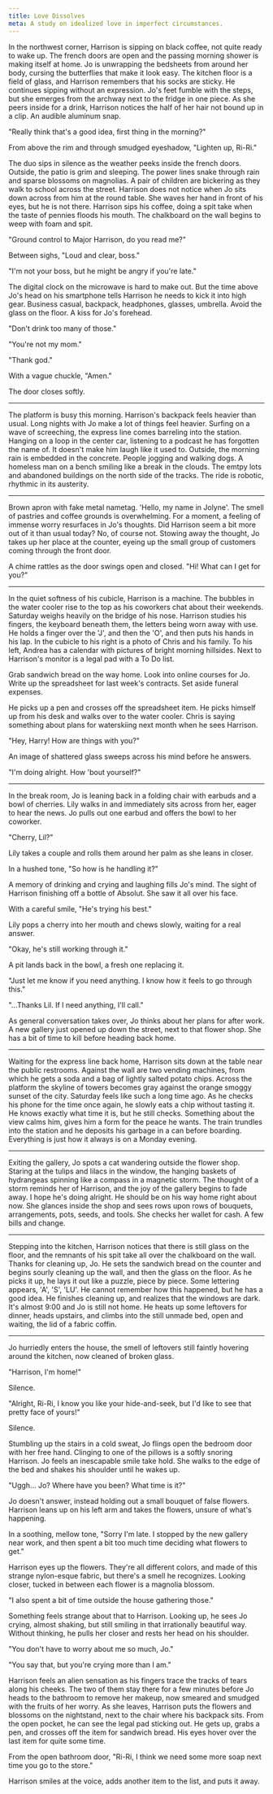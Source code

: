 ```yaml
---
title: Love Dissolves
meta: A study on idealized love in imperfect circumstances.
---
```


In the northwest corner, Harrison is sipping on black coffee, not quite ready to wake up. The french doors are open and the passing morning shower is making itself at home. Jo is unwrapping the bedsheets from around her body, cursing the butterflies that make it look easy. The kitchen floor is a field of glass, and Harrison remembers that his socks are sticky. He continues sipping without an expression. Jo's feet fumble with the steps, but she emerges from the archway next to the fridge in one piece. As she peers inside for a drink, Harrison notices the half of her hair not bound up in a clip. An audible aluminum snap.

<div class="block-quote">
"Really think that's a good idea, first thing in the morning?"

From above the rim and through smudged eyeshadow, "Lighten up, Ri-Ri."
</div>

The duo sips in silence as the weather peeks inside the french doors. Outside, the patio is grim and sleeping. The power lines snake through rain and sparse blossoms on magnolias. A pair of children are bickering as they walk to school across the street. Harrison does not notice when Jo sits down across from him at the round table. She waves her hand in front of his eyes, but he is not there.  Harrison sips his coffee, doing a spit take when the taste of pennies floods his mouth. The chalkboard on the wall begins to weep with foam and spit.

<div class="block-quote">
"Ground control to Major Harrison, do you read me?"

Between sighs, "Loud and clear, boss."

"I'm not your boss, but he might be angry if you're late."
</div>

The digital clock on the microwave is hard to make out. But the time above Jo's head on his smartphone tells Harrison he needs to kick it into high gear.  Business casual, backpack, headphones, glasses, umbrella. Avoid the glass on the floor. A kiss for Jo's forehead.

<div class="block-quote">
"Don't drink too many of those."

"You're not my mom."

"Thank god."

With a vague chuckle, "Amen."
</div>

The door closes softly.

---

The platform is busy this morning. Harrison's backpack feels heavier than usual.  Long nights with Jo make a lot of things feel heavier. Surfing on a wave of screeching, the express line comes barreling into the station. Hanging on a loop in the center car, listening to a podcast he has forgotten the name of. It doesn't make him laugh like it used to. Outside, the morning rain is embedded in the concrete. People jogging and walking dogs. A homeless man on a bench smiling like a break in the clouds. The emtpy lots and abandoned buildings on the north side of the tracks. The ride is robotic, rhythmic in its austerity.

---

Brown apron with fake metal nametag. 'Hello, my name in Jolyne'. The smell of pastries and coffee grounds is overwhelming. For a moment, a feeling of immense worry resurfaces in Jo's thoughts. Did Harrison seem a bit more out of it than usual today? No, of course not. Stowing away the thought, Jo takes up her place at the counter, eyeing up the small group of customers coming through the front door.

<div class="block-quote">
A chime rattles as the door swings open and closed. "Hi! What can I get for you?"
</div>

---

In the quiet softness of his cubicle, Harrison is a machine. The bubbles in the water cooler rise to the top as his coworkers chat about their weekends.  Saturday weighs heavily on the bridge of his nose. Harrison studies his fingers, the keyboard beneath them, the letters being worn away with use. He holds a finger over the 'J', and then the 'O', and then puts his hands in his lap. In the cubicle to his right is a photo of Chris and his family. To his left, Andrea has a calendar with pictures of bright morning hillsides. Next to Harrison's monitor is a legal pad with a To Do list.

<div class="block-quote monospace">
Grab sandwich bread on the way home.
Look into online courses for Jo.
Write up the spreadsheet for last week's contracts.
Set aside funeral expenses.
</div>

He picks up a pen and crosses off the spreadsheet item. He picks himself up from his desk and walks over to the water cooler. Chris is saying something about plans for waterskiing next month when he sees Harrison.

<div class="block-quote">
"Hey, Harry! How are things with you?"
</div>

An image of shattered glass sweeps across his mind before he answers.

<div class="block-quote">
"I'm doing alright. How 'bout yourself?"
</div>

---

In the break room, Jo is leaning back in a folding chair with earbuds and a bowl of cherries. Lily walks in and immediately sits across from her, eager to hear the news. Jo pulls out one earbud and offers the bowl to her coworker.

<div class="block-quote">
"Cherry, Lil?"
</div>

Lily takes a couple and rolls them around her palm as she leans in closer.

<div class="block-quote">
In a hushed tone, "So how is he handling it?"
</div>

A memory of drinking and crying and laughing fills Jo's mind. The sight of Harrison finishing off a bottle of Absolut. She saw it all over his face.

<div class="block-quote">
With a careful smile, "He's trying his best."
</div>

Lily pops a cherry into her mouth and chews slowly, waiting for a real answer.

<div class="block-quote">
"Okay, he's still working through it."
</div>

A pit lands back in the bowl, a fresh one replacing it.

<div class="block-quote">
"Just let me know if you need anything. I know how it feels to go through this."

"...Thanks Lil. If I need anything, I'll call."
</div>

As general conversation takes over, Jo thinks about her plans for after work. A new gallery just opened up down the street, next to that flower shop. She has a bit of time to kill before heading back home.

---

Waiting for the express line back home, Harrison sits down at the table near the public restrooms. Against the wall are two vending machines, from which he gets a soda and a bag of lightly salted potato chips. Across the platform the skyline of towers becomes gray against the orange smoggy sunset of the city. Saturday feels like such a long time ago. As he checks his phone for the time once again, he slowly eats a chip without tasting it. He knows exactly what time it is, but he still checks. Something about the view calms him, gives him a form for the peace he wants. The train trundles into the station and he deposits his garbage in a can before boarding. Everything is just how it always is on a Monday evening.

---

Exiting the gallery, Jo spots a cat wandering outside the flower shop. Staring at the tulips and lilacs in the window, the hanging baskets of hydrangeas spinning like a compass in a magnetic storm. The thought of a storm reminds her of Harrison, and the joy of the gallery begins to fade away. I hope he's doing alright. He should be on his way home right about now. She glances inside the shop and sees rows upon rows of bouquets, arrangements, pots, seeds, and tools.  She checks her wallet for cash. A few bills and change.

---

Stepping into the kitchen, Harrison notices that there is still glass on the floor, and the remnants of his spit take all over the chalkboard on the wall.  Thanks for cleaning up, Jo. He sets the sandwich bread on the counter and begins sourly cleaning up the wall, and then the glass on the floor. As he picks it up, he lays it out like a puzzle, piece by piece. Some lettering appears, 'A', 'S', 'LU'. He cannot remember how this happened, but he has a good idea. He finishes cleaning up, and realizes that the windows are dark. It's almost 9:00 and Jo is still not home. He heats up some leftovers for dinner, heads upstairs, and climbs into the still unmade bed, open and waiting, the lid of a fabric coffin.

---

Jo hurriedly enters the house, the smell of leftovers still faintly hovering around the kitchen, now cleaned of broken glass.

<div class="block-quote">
"Harrison, I'm home!"
</div>

Silence.

<div class="block-quote">
"Alright, Ri-Ri, I know you like your hide-and-seek, but I'd like to see that pretty face of yours!"
</div>

Silence.

Stumbling up the stairs in a cold sweat, Jo flings open the bedroom door with her free hand. Clinging to one of the pillows is a softly snoring Harrison. Jo feels an inescapable smile take hold. She walks to the edge of the bed and shakes his shoulder until he wakes up.

<div class="block-quote">
"Uggh... Jo? Where have you been? What time is it?"
</div>

Jo doesn't answer, instead holding out a small bouquet of false flowers.  Harrison leans up on his left arm and takes the flowers, unsure of what's happening.

<div class="block-quote">
In a soothing, mellow tone, "Sorry I'm late. I stopped by the new gallery near work, and then spent a bit too much time deciding what flowers to get."
</div>

Harrison eyes up the flowers. They're all different colors, and made of this strange nylon-esque fabric, but there's a smell he recognizes. Looking closer, tucked in between each flower is a magnolia blossom.

<div class="block-quote">
"I also spent a bit of time outside the house gathering those."
</div>

Something feels strange about that to Harrison. Looking up, he sees Jo crying, almost shaking, but still smiling in that irrationally beautiful way. Without thinking, he pulls her closer and rests her head on his shoulder.

<div class="block-quote">
"You don't have to worry about me so much, Jo."

"You say that, but you're crying more than I am."
</div>

Harrison feels an alien sensation as his fingers trace the tracks of tears along his cheeks. The two of them stay there for a few minutes before Jo heads to the bathroom to remove her makeup, now smeared and smudged with the fruits of her worry. As she leaves, Harrison puts the flowers and blossoms on the nightstand, next to the chair where his backpack sits. From the open pocket, he can see the legal pad sticking out. He gets up, grabs a pen, and crosses off the item for sandwich bread. His eyes hover over the last item for quite some time.

<div class="block-quote">
From the open bathroom door, "Ri-Ri, I think we need some more soap next time you go to the store."
</div>

Harrison smiles at the voice, adds another item to the list, and puts it away.
